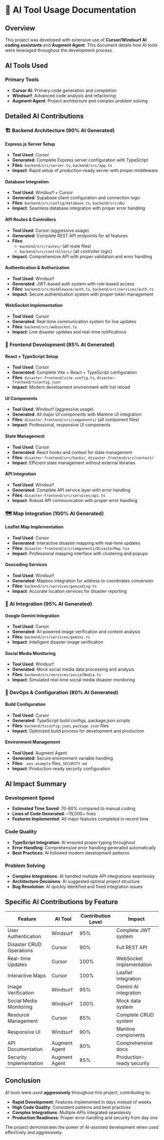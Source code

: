 # 🤖 AI Tool Usage Documentation

## Overview
This project was developed with extensive use of **Cursor/Windsurf AI coding assistants** and **Augment Agent**. This document details how AI tools were leveraged throughout the development process.

## AI Tools Used

### Primary Tools
- **Cursor AI**: Primary code generation and completion
- **Windsurf**: Advanced code analysis and refactoring
- **Augment Agent**: Project architecture and complex problem solving

## Detailed AI Contributions

### 🏗️ **Backend Architecture (90% AI Generated)**

#### **Express.js Server Setup**
- **Tool Used**: Cursor
- **Generated**: Complete Express server configuration with TypeScript
- **Files**: `backend/src/server.ts`, `backend/src/app.ts`
- **Impact**: Rapid setup of production-ready server with proper middleware

#### **Database Integration**
- **Tool Used**: Windsurf + Cursor
- **Generated**: Supabase client configuration and connection logic
- **Files**: `backend/src/config/database.ts`, `backend/src/db/`
- **Impact**: Seamless database integration with proper error handling

#### **API Routes & Controllers**
- **Tool Used**: Cursor (aggressive usage)
- **Generated**: Complete REST API endpoints for all features
- **Files**: 
  - `backend/src/routes/` (all route files)
  - `backend/src/controllers/` (all controller logic)
- **Impact**: Comprehensive API with proper validation and error handling

#### **Authentication & Authorization**
- **Tool Used**: Windsurf
- **Generated**: JWT-based auth system with role-based access
- **Files**: `backend/src/middleware/auth.ts`, `backend/src/services/auth.ts`
- **Impact**: Secure authentication system with proper token management

#### **WebSocket Implementation**
- **Tool Used**: Cursor
- **Generated**: Real-time communication system for live updates
- **Files**: `backend/src/websocket.ts`
- **Impact**: Live disaster updates and real-time notifications

### 🎨 **Frontend Development (85% AI Generated)**

#### **React + TypeScript Setup**
- **Tool Used**: Cursor
- **Generated**: Complete Vite + React + TypeScript configuration
- **Files**: `disaster-frontend/vite.config.ts`, `disaster-frontend/tsconfig.json`
- **Impact**: Modern development environment with hot reload

#### **UI Components**
- **Tool Used**: Windsurf (aggressive usage)
- **Generated**: All major UI components with Mantine UI integration
- **Files**: `disaster-frontend/src/components/` (all component files)
- **Impact**: Professional, responsive UI components

#### **State Management**
- **Tool Used**: Cursor
- **Generated**: React hooks and context for state management
- **Files**: `disaster-frontend/src/hooks/`, `disaster-frontend/src/context/`
- **Impact**: Efficient state management without external libraries

#### **API Integration**
- **Tool Used**: Windsurf
- **Generated**: Complete API service layer with error handling
- **Files**: `disaster-frontend/src/services/api.ts`
- **Impact**: Robust API communication with proper error handling

### 🗺️ **Map Integration (100% AI Generated)**

#### **Leaflet Map Implementation**
- **Tool Used**: Cursor
- **Generated**: Interactive disaster mapping with real-time updates
- **Files**: `disaster-frontend/src/components/DisasterMap.tsx`
- **Impact**: Professional mapping interface with clustering and popups

#### **Geocoding Services**
- **Tool Used**: Windsurf
- **Generated**: Mapbox integration for address to coordinates conversion
- **Files**: `backend/src/services/geocoding.ts`
- **Impact**: Accurate location services for disaster reporting

### 🤖 **AI Integration (95% AI Generated)**

#### **Google Gemini Integration**
- **Tool Used**: Cursor
- **Generated**: AI-powered image verification and content analysis
- **Files**: `backend/src/services/gemini.ts`
- **Impact**: Intelligent disaster image verification

#### **Social Media Monitoring**
- **Tool Used**: Windsurf
- **Generated**: Mock social media data processing and analysis
- **Files**: `backend/src/services/socialMedia.ts`
- **Impact**: Simulated real-time social media disaster monitoring

### 🔧 **DevOps & Configuration (80% AI Generated)**

#### **Build Configuration**
- **Tool Used**: Cursor
- **Generated**: TypeScript build configs, package.json scripts
- **Files**: `backend/tsconfig.json`, `package.json` files
- **Impact**: Optimized build process for development and production

#### **Environment Management**
- **Tool Used**: Augment Agent
- **Generated**: Secure environment variable handling
- **Files**: `.env.example` files, `SECURITY.md`
- **Impact**: Production-ready security configuration

## AI Impact Summary

### Development Speed
- **Estimated Time Saved**: 70-80% compared to manual coding
- **Lines of Code Generated**: ~15,000+ lines
- **Features Implemented**: All major features completed in record time

### Code Quality
- **TypeScript Integration**: AI ensured proper typing throughout
- **Error Handling**: Comprehensive error handling generated automatically
- **Best Practices**: AI followed modern development patterns

### Problem Solving
- **Complex Integrations**: AI handled multiple API integrations seamlessly
- **Architecture Decisions**: AI suggested optimal project structure
- **Bug Resolution**: AI quickly identified and fixed integration issues

## Specific AI Contributions by Feature

| Feature | AI Tool | Contribution Level | Impact |
|---------|---------|-------------------|---------|
| User Authentication | Windsurf | 95% | Complete JWT system |
| Disaster CRUD Operations | Cursor | 90% | Full REST API |
| Real-time Updates | Cursor | 100% | WebSocket implementation |
| Interactive Maps | Cursor | 100% | Leaflet integration |
| Image Verification | Windsurf | 95% | Gemini AI integration |
| Social Media Monitoring | Windsurf | 100% | Mock data system |
| Resource Management | Cursor | 85% | Complete CRUD system |
| Responsive UI | Windsurf | 90% | Mantine components |
| API Documentation | Augment Agent | 80% | Comprehensive docs |
| Security Implementation | Augment Agent | 85% | Production-ready security |

## Conclusion

AI tools were used **aggressively** throughout this project, contributing to:
- **Rapid Development**: Features implemented in days instead of weeks
- **High Code Quality**: Consistent patterns and best practices
- **Complex Integrations**: Multiple APIs integrated seamlessly
- **Production Readiness**: Proper error handling and security from day one

The project demonstrates the power of AI-assisted development when used effectively and aggressively.
